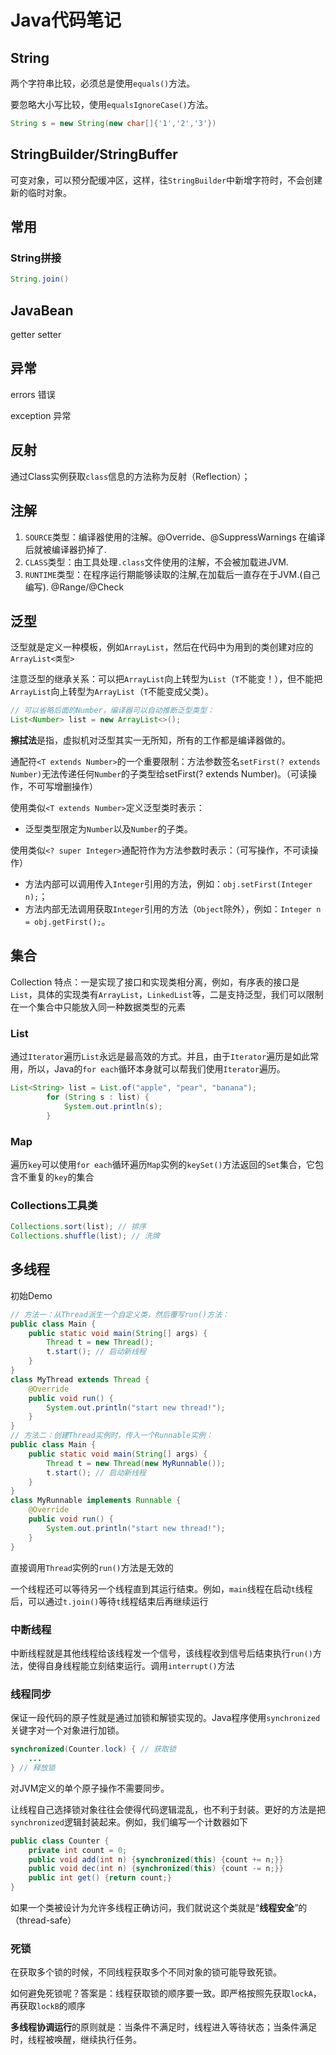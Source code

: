 # Java代码笔记

## String

两个字符串比较，必须总是使用`equals()`方法。

要忽略大小写比较，使用`equalsIgnoreCase()`方法。

```java
String s = new String(new char[]{'1','2','3'})
```

## StringBuilder/StringBuffer

可变对象，可以预分配缓冲区，这样，往`StringBuilder`中新增字符时，不会创建新的临时对象。

## 常用

### String拼接

```java
String.join()
```

## JavaBean

getter setter

## 异常

errors 错误

exception 异常

## 反射

通过Class实例获取`class`信息的方法称为反射（Reflection）；

## 注解

1. `SOURCE`类型：编译器使用的注解。@Override、@SuppressWarnings 在编译后就被编译器扔掉了.
2. `CLASS`类型：由工具处理`.class`文件使用的注解，不会被加载进JVM.
3. `RUNTIME`类型：在程序运行期能够读取的注解,在加载后一直存在于JVM.(自己编写). @Range/@Check

## 泛型

泛型就是定义一种模板，例如`ArrayList`，然后在代码中为用到的类创建对应的`ArrayList<类型>`

注意泛型的继承关系：可以把`ArrayList`向上转型为`List`（`T`不能变！），但不能把`ArrayList`向上转型为`ArrayList`（`T`不能变成父类）。

```java
// 可以省略后面的Number，编译器可以自动推断泛型类型：
List<Number> list = new ArrayList<>();
```

**擦拭法**是指，虚拟机对泛型其实一无所知，所有的工作都是编译器做的。

通配符`<T extends Number>`的一个重要限制：方法参数签名`setFirst(? extends Number)`无法传递任何`Number`的子类型给setFirst(? extends Number)。（可读操作，不可写增删操作）

使用类似`<T extends Number>`定义泛型类时表示：

- 泛型类型限定为`Number`以及`Number`的子类。

使用类似`<? super Integer>`通配符作为方法参数时表示：（可写操作，不可读操作）

- 方法内部可以调用传入`Integer`引用的方法，例如：`obj.setFirst(Integer n);`；
- 方法内部无法调用获取`Integer`引用的方法（`Object`除外），例如：`Integer n = obj.getFirst();`。

## 集合

Collection 特点：一是实现了接口和实现类相分离，例如，有序表的接口是`List`，具体的实现类有`ArrayList`，`LinkedList`等，二是支持泛型，我们可以限制在一个集合中只能放入同一种数据类型的元素

### List

通过`Iterator`遍历`List`永远是最高效的方式。并且，由于`Iterator`遍历是如此常用，所以，Java的`for each`循环本身就可以帮我们使用`Iterator`遍历。

```java
List<String> list = List.of("apple", "pear", "banana");
        for (String s : list) {
            System.out.println(s);
        }
```

### Map

遍历`key`可以使用`for each`循环遍历`Map`实例的`keySet()`方法返回的`Set`集合，它包含不重复的`key`的集合

### Collections工具类

```java
Collections.sort(list); // 排序
Collections.shuffle(list); // 洗牌
```

## 多线程

初始Demo

```java
// 方法一：从Thread派生一个自定义类，然后覆写run()方法：
public class Main {
    public static void main(String[] args) {
        Thread t = new Thread();
        t.start(); // 启动新线程
    }
}
class MyThread extends Thread {
    @Override
    public void run() {
        System.out.println("start new thread!");
    }
}
// 方法二：创建Thread实例时，传入一个Runnable实例：
public class Main {
    public static void main(String[] args) {
        Thread t = new Thread(new MyRunnable());
        t.start(); // 启动新线程
    }
}
class MyRunnable implements Runnable {
    @Override
    public void run() {
        System.out.println("start new thread!");
    }
}
```

直接调用`Thread`实例的`run()`方法是无效的

一个线程还可以等待另一个线程直到其运行结束。例如，`main`线程在启动`t`线程后，可以通过`t.join()`等待`t`线程结束后再继续运行

### 中断线程

中断线程就是其他线程给该线程发一个信号，该线程收到信号后结束执行`run()`方法，使得自身线程能立刻结束运行。调用`interrupt()`方法

### 线程同步

保证一段代码的原子性就是通过加锁和解锁实现的。Java程序使用`synchronized`关键字对一个对象进行加锁。

```java
synchronized(Counter.lock) { // 获取锁
    ...
} // 释放锁
```

对JVM定义的单个原子操作不需要同步。

让线程自己选择锁对象往往会使得代码逻辑混乱，也不利于封装。更好的方法是把`synchronized`逻辑封装起来。例如，我们编写一个计数器如下

```java
public class Counter {
    private int count = 0;
    public void add(int n) {synchronized(this) {count += n;}}
    public void dec(int n) {synchronized(this) {count -= n;}}
    public int get() {return count;}
}
```

如果一个类被设计为允许多线程正确访问，我们就说这个类就是“**线程安全**”的（thread-safe）

### 死锁

在获取多个锁的时候，不同线程获取多个不同对象的锁可能导致死锁。

如何避免死锁呢？答案是：线程获取锁的顺序要一致。即严格按照先获取`lockA`，再获取`lockB`的顺序

**多线程协调运行**的原则就是：当条件不满足时，线程进入等待状态；当条件满足时，线程被唤醒，继续执行任务。